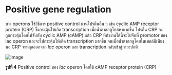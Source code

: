 # Positive gene regulation

บาง operons ใช้วิธีการ positive control ผ่านโปรตีนอื่น ๆ เช่น cyclic AMP receptor protein (CRP) ซึ่งกระตุ้นให้เกิด transcription
เมื่อน้ำตาลกลูโกสหายากขึ้น โปรตีน CRP จะถูกกระตุ้นโดยไปจับกับ cyclic AMP (cAMP) แล้ว CRP ที่ทำงานได้นี้จะไปจับที่ promotor ของ lac operon และจะไปกระตุ้นให้เกิด transcription มากขึ้น จนเมื่อน้ำตาลกลูโคสในเซลล์มีเพียงพอ CRP จะหลุดออกจาก _lac_ operon และ transcription กลับเข้าสู่ภาวะปกติ

![image](https://github.com/mdetcharoen/etc/assets/70691598/8c98d462-41bc-46da-9b1d-c3d26cae5fb3)

**รูปที่ 4** Positive control ของ _lac_ operon โดยใช้ cAMP receptor protein (CRP)
